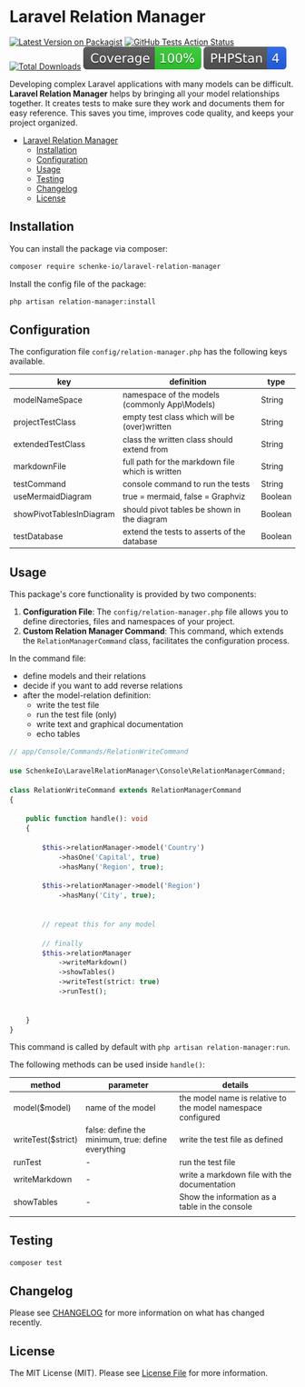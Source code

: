<!--

This file was written by 'WriteMarkdownCommand.php' line 23 using
SchenkeIo\PackagingTools\Markdown\MarkdownAssembler

Do not edit manually as it will be overwritten.

-->
# Laravel Relation Manager

[![Latest Version on Packagist](https://img.shields.io/packagist/v/schenke-io/laravel-relation-manager.svg?style=flat-square)](https://packagist.org/packages/schenke-io/laravel-relation-manager)
[![GitHub Tests Action Status](https://img.shields.io/github/actions/workflow/status/schenke-io/laravel-relation-manager/run-tests.yml?branch=main&label=tests&style=flat-square)](https://github.com/schenke-io/laravel-relation-manager/actions?query=workflow%3Arun-tests+branch%3Amain)
[![Total Downloads](https://img.shields.io/packagist/dt/schenke-io/laravel-relation-manager.svg?style=flat-square)](https://packagist.org/packages/schenke-io/laravel-relation-manager)
[![Coverage](.github/coverage.svg)]()
[![PHPStan](.github/phpstan.svg)]()

Developing complex Laravel applications with many models can be difficult.
**Laravel Relation Manager** helps by bringing all your model relationships
together. It creates tests to make sure they work and documents them for
easy reference. This saves you time, improves code quality,
and keeps your project organized.



* [Laravel Relation Manager](#laravel-relation-manager)
  * [Installation](#installation)
  * [Configuration](#configuration)
  * [Usage](#usage)
  * [Testing](#testing)
  * [Changelog](#changelog)
  * [License](#license)



## Installation

You can install the package via composer:

```bash
composer require schenke-io/laravel-relation-manager
```
Install the config file of the package:

```bash
php artisan relation-manager:install
```





## Configuration

The configuration file `config/relation-manager.php` has the following keys available.




| key                      | definition                                       | type    |
|--------------------------|--------------------------------------------------|---------|
| modelNameSpace           | namespace of the models (commonly App\Models)    | String  |
| projectTestClass         | empty test class which will be (over)written     | String  |
| extendedTestClass        | class the written class should extend from       | String  |
| markdownFile             | full path for the markdown file which is written | String  |
| testCommand              | console command to run the tests                 | String  |
| useMermaidDiagram        | true = mermaid, false = Graphviz                 | Boolean |
| showPivotTablesInDiagram | should pivot tables be shown in the diagram      | Boolean |
| testDatabase             | extend the tests to asserts of the database      | Boolean |




## Usage

This package's core functionality is provided by two components:
1) **Configuration File**: The `config/relation-manager.php` file allows you to define directories, files and namespaces of your project.
2) **Custom Relation Manager Command**: This command, which extends the `RelationManagerCommand` class, facilitates the configuration process.

In the command file:
- define models and their relations
- decide if you want to add reverse relations
- after the model-relation definition:
    - write the test file
    - run the test file (only)
    - write text and graphical documentation
    - echo tables

```php
// app/Console/Commands/RelationWriteCommand

use SchenkeIo\LaravelRelationManager\Console\RelationManagerCommand;

class RelationWriteCommand extends RelationManagerCommand 
{
    
    public function handle(): void
    {       
        
        $this->relationManager->model('Country')
            ->hasOne('Capital', true)
            ->hasMany('Region', true);
            
        $this->relationManager->model('Region')
            ->hasMany('City', true);
            
                        
        // repeat this for any model    

        // finally 
        $this->relationManager
            ->writeMarkdown()
            ->showTables()
            ->writeTest(strict: true)
            ->runTest();
                   
        
    }    
}

```

This command is called by default with `php artisan relation-manager:run`.

The following methods can be used inside `handle()`:

| method             | parameter                                          | details                                                      |
|--------------------|----------------------------------------------------|--------------------------------------------------------------|
| model($model)      | name of the model                                  | the model name is relative to the model namespace configured |
| writeTest($strict) | false: define the minimum, true: define everything | write the test file as defined                               |
| runTest            | -                                                  | run the test file                                            |
| writeMarkdown      | -                                                  | write a markdown file with the documentation                 |
| showTables         | -                                                  | Show the information as a table in the console               |
|                    |                                                    |                                                              |




## Testing

```bash
composer test
```

## Changelog

Please see [CHANGELOG](CHANGELOG.md) for more information on what has changed recently.


## License

The MIT License (MIT). Please see [License File](LICENSE.md) for more information.



